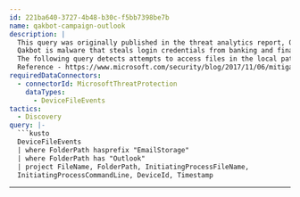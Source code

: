 ```yaml
---
id: 221ba640-3727-4b48-b30c-f5bb7398be7b
name: qakbot-campaign-outlook
description: |
  This query was originally published in the threat analytics report, Qakbot blight lingers, seeds ransomware
  Qakbot is malware that steals login credentials from banking and financial services. It has been deployed against small businesses as well as major corporations. Some outbreaks have involved targeted ransomware campaigns that use a similar set of techniques. Links to related queries are listed under See also.
  The following query detects attempts to access files in the local path that contain Outlook emails.
  Reference - https://www.microsoft.com/security/blog/2017/11/06/mitigating-and-eliminating-info-stealing-qakbot-and-emotet-in-corporate-networks/
requiredDataConnectors:
  - connectorId: MicrosoftThreatProtection
    dataTypes:
      - DeviceFileEvents
tactics:
  - Discovery
query: |-
  ```kusto
  DeviceFileEvents
  | where FolderPath hasprefix "EmailStorage"
  | where FolderPath has "Outlook"
  | project FileName, FolderPath, InitiatingProcessFileName,
  InitiatingProcessCommandLine, DeviceId, Timestamp
  ```
---
```


